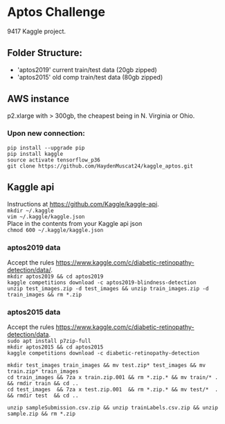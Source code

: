 # Aptos Challenge

9417 Kaggle project.

## Folder Structure:
- 'aptos2019' current train/test data (20gb zipped)
- 'aptos2015' old comp train/test data (80gb zipped)

## AWS instance
p2.xlarge with > 300gb, the cheapest being in N. Virginia or Ohio.

### Upon new connection:  
`pip install --upgrade pip`  
`pip install kaggle`  
`source activate tensorflow_p36`  
`git clone https://github.com/HaydenMuscat24/kaggle_aptos.git`  

## Kaggle api
Instructions at https://github.com/Kaggle/kaggle-api.  
`mkdir ~/.kaggle`  
`vim ~/.kaggle/kaggle.json`  
Place in the contents from your Kaggle api json  
`chmod 600 ~/.kaggle/kaggle.json`  

### aptos2019 data
Accept the rules https://www.kaggle.com/c/diabetic-retinopathy-detection/data/.   
`mkdir aptos2019 && cd aptos2019`  
`kaggle competitions download -c aptos2019-blindness-detection`  
`unzip test_images.zip -d test_images && unzip train_images.zip -d train_images && rm *.zip`

### aptos2015 data
Accept the rules https://www.kaggle.com/c/diabetic-retinopathy-detection/data.  
`sudo apt install p7zip-full`  
`mkdir aptos2015 && cd aptos2015`  
`kaggle competitions download -c diabetic-retinopathy-detection`  

`mkdir test_images train_images && mv test.zip* test_images && mv train.zip* train_images`  
`cd train_images && 7za x train.zip.001 && rm *.zip.* && mv train/* . && rmdir train && cd ..`  
`cd test_images  && 7za x test.zip.001  && rm *.zip.* && mv test/*  . && rmdir test  && cd ..`  

`unzip sampleSubmission.csv.zip && unzip trainLabels.csv.zip && unzip sample.zip && rm *.zip`  

